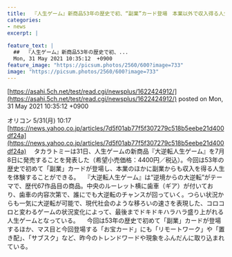 ```yaml
---
title:  『人生ゲーム』新商品53年の歴史で初、“副業”カード登場　本業以外で収入得る人生体験  
categories:
- news
excerpt: |
  
feature_text: |
  ##  『人生ゲーム』新商品53年の歴史で初、...
  Mon, 31 May 2021 10:35:12  +0900
feature_image: "https://picsum.photos/2560/600?image=733"
image: "https://picsum.photos/2560/600?image=733"
---
```


[https://asahi.5ch.net/test/read.cgi/newsplus/1622424912/](https://asahi.5ch.net/test/read.cgi/newsplus/1622424912/)
posted on Mon, 31 May 2021 10:35:12  +0900

<!--more-->

オリコン 5/31(月) 10:17 [https://news.yahoo.co.jp/articles/7d5f01ab77f5f307279c518b5eebe21d400df24a](https://news.yahoo.co.jp/articles/7d5f01ab77f5f307279c518b5eebe21d400df24a) 　タカラトミーは31日、人生ゲームの新商品『大逆転人生ゲーム』を7月8日に発売することを発表した（希望小売価格：4400円／税込）。今回は53年の歴史で初めて「副業」カードが登場し、本業のほかに副業からも収入を得る人生を体験することができる。 　『大逆転人生ゲーム』は“逆境からの大逆転”がテーマで、歴代67作品目の商品。中央のルーレット横に歯車（ギア）が付いており、歯車の内容次第で、誰にでも大逆転のチャンスが回っていく。つらい状況からも一気に大逆転が可能で、現代社会のような移ろいの速さを表現した、コロコロと変わるゲームの状況変化によって、最後までドキドキハラハラ盛り上がれる人生ゲームとなっている。 　今回は53年の歴史で初めて「副業」カードが登場するほか、マス目と今回登場する「お宝カード」にも「リモートワーク」や「置き配」、「サブスク」など、昨今のトレンドワードや現象をふんだんに取り込まれている。
